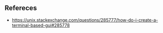 

## Refereces
 - https://unix.stackexchange.com/questions/285777/how-do-i-create-a-terminal-based-gui#285778
